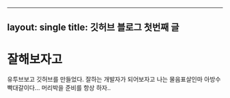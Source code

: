 ----
layout: single
title: 깃허브 블로그 첫번째 글 
----


# 잘해보자고 
유투브보고 깃허브를 만들었다.
잘하는 개발자가 되어보자고 
나는 물음표살인마 아방수 빡대갈이다... 
머리박을 준비를 항상 하자..
